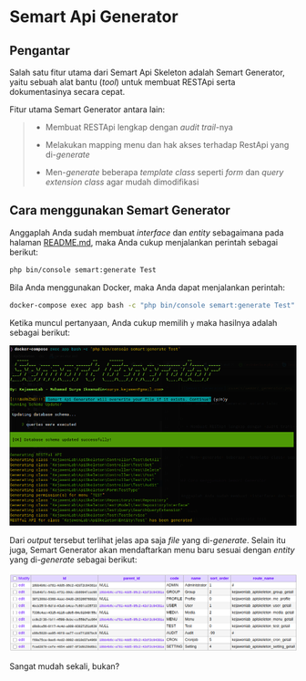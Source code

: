 # Semart Api Generator

## Pengantar

Salah satu fitur utama dari Semart Api Skeleton adalah Semart Generator, yaitu sebuah alat bantu (*tool*) untuk membuat RESTApi serta dokumentasinya secara cepat.

Fitur utama Semart Generator antara lain:

>
> * Membuat RESTApi lengkap dengan *audit trail*-nya
>
> * Melakukan mapping menu dan hak akses terhadap RestApi yang di-*generate*
>
> * Men-*generate* beberapa *template class* seperti *form* dan *query extension class* agar mudah dimodifikasi
>

## Cara menggunakan Semart Generator

Anggaplah Anda sudah membuat *interface* dan *entity* sebagaimana pada halaman [README.md](../README.md#cara-penggunaan), maka Anda cukup menjalankan perintah sebagai berikut:

```bash
php bin/console semart:generate Test
```

Bila Anda menggunakan Docker, maka Anda dapat menjalankan perintah:

```bash
docker-compose exec app bash -c "php bin/console semart:generate Test"
```

Ketika muncul pertanyaan, Anda cukup memilih `y` maka hasilnya adalah sebagai berikut:

![Semart Generator](assets/semart_generator_test.png)

Dari *output* tersebut terlihat jelas apa saja *file* yang di-*generate*. Selain itu juga, Semart Generator akan mendaftarkan menu baru sesuai dengan *entity* yang di-*generate* sebagai berikut:

![Semart Generator](assets/permission_generate.png)

Sangat mudah sekali, bukan?
